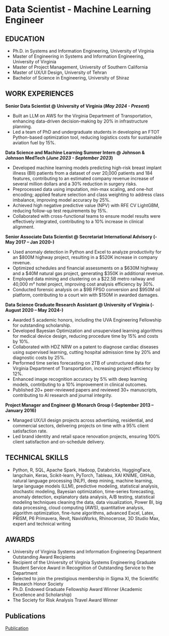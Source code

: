 # Data Scientist - Machine Learning Engineer

## EDUCATION
- Ph.D. in Systems and Information Engineering, University of Virginia
- Master of Engineering in Systems and Information Engineering, University of Virginia
- Master of Project Management, University of Southern California
- Master of UX/UI Design, University of Tehran
- Bachelor of Science in Engineering, University of Shiraz

## WORK EXPERIENCES

**Senior Data Scientist @ University of Virginia (_May 2024 - Present_)**
-  Built an LLM on AWS for the Virginia Department of Transportation, enhancing data-driven decision-making by 20% in infrastructure planning.
- Led a team of PhD and undergraduate students in developing an FTOT Python-based optimization tool, reducing logistics costs for sustainable aviation fuel by 15%.

**Data Science and Machine Learning Summer Intern @ Johnson & Johnson MedTech (_June 2023 - September 2023_)**
- Developed machine learning models predicting high-risk breast implant illness (BII) patients from a dataset of over 20,000 patients and 184 features, contributing to an estimated company revenue increase of several million dollars and a 30% reduction in surgery risks.
- Preprocessed data using imputation, min-max scaling, and one-hot encoding; applied feature selection and class weighting to address class imbalance, improving model accuracy by 25%.
- Achieved high negative predictive value (NPV) with RFE CV LightGBM, reducing follow-up test requirements by 15%.
- Collaborated with cross-functional teams to ensure model results were effectively integrated, contributing to a 10% increase in clinical alignment.

**Senior Associate Data Scientist @ Secretariat International Advisory (-May 2017 – Jan 2020-)**
- Used anomaly detection in Python and Excel to analyze productivity for an $800M highway project, resulting in a $520K increase in company revenue.
- Optimized schedules and financial assessments on a $630M highway and a $40M natural gas project, generating $350K in additional revenue.
- Employed data mining and clustering on a $22.5B metro railway and 40,000 m² hotel project, improving cost analysis efficiency by 30%.
- Conducted forensic analysis on a $9B FPSO conversion and $950M oil platform, contributing to a court win with $150M in awarded damages.

**Data Science Graduate Research Assistant @ University of Virginia (-August 2020 – May 2024-)**
- Awarded 5 academic honors, including the UVA Engineering Fellowship for outstanding scholarship.
- Developed Bayesian Optimization and unsupervised learning algorithms for medical device design, reducing procedure time by 15% and costs by 10%.
- Collaborated with HDZ NRW on a patent to diagnose cardiac diseases using supervised learning, cutting hospital admission time by 20% and diagnostic costs by 25%.
- Performed time series forecasting on 2TB of unstructured data for Virginia Department of Transportation, increasing project efficiency by 12%.
- Enhanced image recognition accuracy by 5% with deep learning models, contributing to a 10% improvement in clinical outcomes.
- Published 20+ peer-reviewed papers and reviewed 30+ manuscripts, contributing to AI research and journal integrity.

**Project Manager and Engineer @ Monarch Group (-September 2013 – January 2016)**
- Managed UX/UI design projects across advertising, residential, and commercial sectors, delivering projects on time with a 95% client satisfaction rate.
- Led brand identity and retail space renovation projects, ensuring 100% client satisfaction and on-schedule delivery.

## TECHNICAL SKILLS
- Python, R, SQL, Apache Spark, Hadoop, Databricks, HuggingFace, langchain, Keras, Scikit-learn, PyTorch, Tableau, XAI KNIME, GitHub, natural language processing (NLP), deep mining, machine learning, large language models (LLM), predictive modeling, statistical analysis, stochastic modeling, Bayesian optimization, time-series forecasting, anomaly detection, explanatory data analysis, A/B testing, statistical modeling techniques cleaning the data, data visualization, Power BI, big data processing, cloud computing (AWS), quantitative analysis, algorithm optimization, fine-tune algorithms, advanced Excel, Latex, PRISM, P6 Primavera, Revit, NavisWorks, Rhinocerose, 3D Studio Max, expert and technical writing

## AWARDS
- University of Virginia Systems and Information Engineering Department Outstanding Award Recipients
- Recipient of the University of Virginia Systems Engineering Graduate Student Service Award in Recognition of Outstanding Service to the Department
- Selected to join the prestigious membership in Sigma XI, the Scientific Research Honor Society
- Ph.D. Endowed Graduate Fellowship Award Winner (Academic Excellence and Scholarship)
- The Society for Risk Analysis Travel Award Winner

## Publications
[Publication](https://scholar.google.com/citations?hl=en&user=K5Fc8yMAAAAJ)
